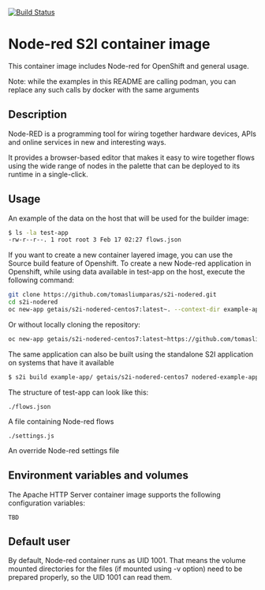 [![Build Status](https://drone.getais.cloud/api/badges/tomasliumparas/s2i-nodered/status.svg)](https://drone.getais.cloud/tomasliumparas/s2i-nodered)

# Node-red S2I container image
This container image includes Node-red for OpenShift and general usage. 

Note: while the examples in this README are calling podman, you can replace any such calls by docker with the same arguments

## Description
Node-RED is a programming tool for wiring together hardware devices, APIs and online services in new and interesting ways.

It provides a browser-based editor that makes it easy to wire together flows using the wide range of nodes in the palette that can be deployed to its runtime in a single-click.

## Usage
An example of the data on the host that will be used for the builder image:
```bash
$ ls -la test-app 
-rw-r--r--. 1 root root 3 Feb 17 02:27 flows.json
```

If you want to create a new container layered image, you can use the Source build feature of Openshift. To create a new Node-red application in Openshift, while using data available in test-app on the host, execute the following command:
```bash
git clone https://github.com/tomasliumparas/s2i-nodered.git
cd s2i-nodered
oc new-app getais/s2i-nodered-centos7:latest~. --context-dir example-app --name nodered-example-app
```

Or without locally cloning the repository:
```bash
oc new-app getais/s2i-nodered-centos7:latest~https://github.com/tomasliumparas/s2i-nodered.git --context-dir example-app --name nodered-example-app
```

The same application can also be built using the standalone S2I application on systems that have it available
```bash
$ s2i build example-app/ getais/s2i-nodered-centos7 nodered-example-app
```


The structure of test-app can look like this:
```
./flows.json
```
A file containing Node-red flows

```
./settings.js
```
An override Node-red settings file



## Environment variables and volumes
The Apache HTTP Server container image supports the following configuration variables:

```
TBD
```

## Default user
By default, Node-red container runs as UID 1001. That means the volume mounted directories for the files (if mounted using -v option) need to be prepared properly, so the UID 1001 can read them.


